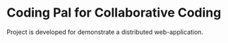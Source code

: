 # Coding Pal for Collaborative Coding

Project is developed for demonstrate a distributed web-application.

